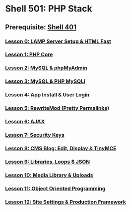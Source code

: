 # Shell 501: PHP Stack

## Prerequisite: [Shell 401](https://github.com/inkVerb/VIP/tree/master/401-shell)

### [Lesson 0: LAMP Server Setup & HTML Fast](https://github.com/inkVerb/vip/blob/master/501-shell/Lesson-00.md)

### [Lesson 1: PHP Core](https://github.com/inkVerb/vip/blob/master/501-shell/Lesson-01.md)

### [Lesson 2: MySQL & phpMyAdmin](https://github.com/inkVerb/vip/blob/master/501-shell/Lesson-02.md)

### [Lesson 3: MySQL & PHP MySQLi](https://github.com/inkVerb/vip/blob/master/501-shell/Lesson-03.md)

### [Lesson 4: App Install & User Login](https://github.com/inkVerb/vip/blob/master/501-shell/Lesson-04.md)

### [Lesson 5: RewriteMod (Pretty Permalinks)](https://github.com/inkVerb/vip/blob/master/501-shell/Lesson-05.md)

### [Lesson 6: AJAX](https://github.com/inkVerb/vip/blob/master/501-shell/Lesson-06.md)

### [Lesson 7: Security Keys](https://github.com/inkVerb/vip/blob/master/501-shell/Lesson-07.md)

### [Lesson 8: CMS Blog: Edit, Display & TinyMCE](https://github.com/inkVerb/vip/blob/master/501-shell/Lesson-08.md)

### [Lesson 9: Libraries, Loops $ JSON](https://github.com/inkVerb/vip/blob/master/501-shell/Lesson-09.md)

### [Lesson 10: Media Library & Uploads](https://github.com/inkVerb/vip/blob/master/501-shell/Lesson-10.md)

### [Lesson 11: Object Oriented Programming](https://github.com/inkVerb/vip/blob/master/501-shell/Lesson-11.md)

### [Lesson 12: Site Settings & Production Framework](https://github.com/inkVerb/vip/blob/master/501-shell/Lesson-12.md)
